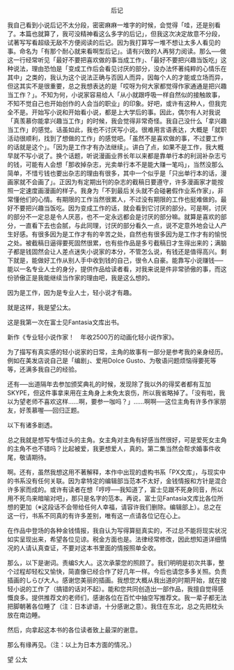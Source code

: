 <p align="center">后记</p>

我自己看到小说后记不太分段，密密麻麻一堆字的时候，会觉得「哇，还是别看了。本篇也就算了，我可没精神看这么多字的后记」，但我这次决定故意不分段，试著写写看超级无敌不方便阅读的后记。因为我打算写一堆不想让太多人看见的事。命名为「有那个耐心就来看啊型后记」。请有兴致的人再努力阅读。那么──做这一行经常听见「最好不要把喜欢做的事当成工作」、「最好不要把兴趣当饭吃」这种说法，理由恐怕是「变成工作后会看见讨厌的部分，没办法怀著纯粹的心情乐在其中」之类的，我认为这个说法正确与否因人而异，因每个人的才能或立场而异，但这其实不是很重要，总之我想表达的是「哎呀为何大家都觉得作家通通是把兴趣当工作？」。不知为何，小说家容易给人「从小就跟呼吸一样自然似的接触故事，不知不觉自己也开始创作的人会当的职业」的印象。好吧，或许有这种人，但我完全不是。开始写小说和开始看小说，都是上大学后的事。因此，偶尔有人对我说「真羡慕你能拿兴趣当工作」的时候，我会觉得非常奇怪。我自己没什么「拿兴趣当工作」的感觉。话虽如此，我也不讨厌写小说。很难用言语表达，大概是「就职活动很顺利，找到了想做的工作」的感觉吧。「虽然不是喜欢做的事，不过要工作的话就是这个」。「因为是工作才有办法继续」。讲白了点，如果不是工作，我大概早就不写小说了。换个话题，听说漫画业界长年以来都是靠单行本的利润补杂志亏的钱，可能有人会想「那收掉杂志，光卖单行本不是能大赚一笔吗」，当然没那么简单，不惜亏钱也要出杂志的理由有很多，其中一个似乎是「只出单行本的话，漫画家就不会画了」。正因为有定期出刊的杂志的截稿日要遵守，许多漫画家才能按照一定速度画漫画的样子。我身为「不到最后关头就不会碰暑假作业系作家」，非常懂他们的心情。有期限的工作当然很累人，不过没有期限的工作也挺难做的。最好不要把兴趣当饭吃。因为变成工作的话，就会看到它讨厌的部分。可是啊，讨厌的部分不一定总是令人厌恶，也不一定永远都会是讨厌的部分嘛。就算是喜欢的部分，一直看下去也会腻，与此同理，讨厌的部分看久一点，说不定意外地会让人产生好感。有很多因为是工作才有的辛苦之处，自然也有很多因为是工作才有的愉悦之处。被截稿日逼得要死固然很累，也有些作品是多亏截稿日才生得出来的；满脑子都是钱固然会让人差点迷失小说家的本分，不管怎么说，有钱还是值得高兴。剩下就是，能做好工作从别人手中收到钱的自己，很令人自豪。能靠写小说赚钱──能以一名专业人士的身分，提供作品给读者看，对我来说是件非常骄傲的事，而这份骄傲正是我能继续当作家的理由吧，我是这么想的。

因为是工作，因为是专业人士，轻小说才有趣。

就是这样，我是望公太。

这是我第一次在富士见Fantasia文库出书。

新作《专业轻小说作家！　年收2500万的动画化轻小说作家》。

为了描写有真实感的轻小说家的日常，主角的故事有一部分是参考我的亲身经历。例如在美发店说自己是「编剧」、爱用Dolce Gusto、为敬语问题烦恼得要死等等，还满多我自己的经验。

还有──出道隔年去参加颁奖典礼的时候，发现除了我以外的得奖者都有互加SKYPE，但这件事拿来用在主角身上未免太哀伤，所以我省略掉了。「没有啦，我以为望老师不喜欢这样……啊，要参一咖吗？」……啊啊──这位主角有许多作家朋友，好羡慕喔──回归正题。

以下有诸多剧透。

总之我就是想写专情过头的主角。女主角对主角有好感当然很好，可是爱死女主角的主角不也不错吗？比起被爱，我更想爱人，真的。第二集当然会帮求婚事件收尾，敬请期待。

啊。还有，虽然我想这用不著解释，本作中出现的虚构书系「PX文库」，与现实中的书系没有任何关联。因为拿特定的编辑部当范本不太好，金钱情报和方针是混合许多家而成的。或许有读者在想「哼哼──我知道了，富士见跟不死身同音，所以用不死鸟来暗喻对吧」，那只是名字的范本。再说，富士见Fantasia文库比各位所想的更加（※这段话不会带给任何人幸福，请容许我们删除。编辑部上）。总之在这一行，书系不同真的有许多差别，唯有这一点请各位记在心上。

在作品中登场的各种金钱情报，我自认为写得算挺真实的，不过总不能将现实状况如实呈现出来，希望各位见谅。税金方面也是。法律经常修改，因此想知道详细情况的人请认真查证，不要对这本书里面的情报照单全收。

那么，以下是谢词。责编S大人。这次承蒙您的照顾了。我们明明是初次共事，整个过程却轻松又愉快，简直像已经合作了好几年一样。今后也请您多多关照。负责插画的しらび大人。感谢您美丽的插画。我想您大概从我出道的时期开始，就在接轻小说的工作了（搞错的话对不起）。能和您共同创造出一部作品，我擅自觉得感慨良多。提供推荐文的老师们，感谢各位在百忙中抽空写推荐文。我一辈子都无法把脚朝著各位睡了（注：日本谚语，十分感谢之意）。我住在东北，总之先把枕头放在南边睡。

然后，向拿起这本书的各位读者致上最深的谢意。

那么有缘再见。（注：以上为日本方面的情况。）

望 公太

